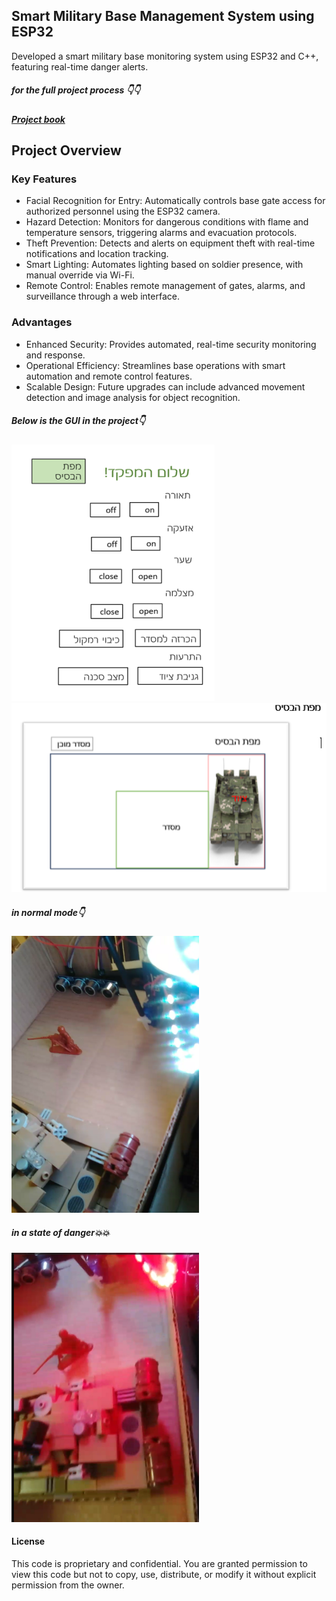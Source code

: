 ## Smart Military Base Management System using ESP32

Developed a smart military base monitoring system using ESP32 and C++, featuring real-time danger alerts.



##### for the full project process 👇👇



##### [Project book](https://drive.google.com/file/d/1s1mIrd-jn3SXPhV82BAf0Z0rtWOJd54j/view?usp=sharing)

## Project Overview
### Key Features


* Facial Recognition for Entry: Automatically controls base gate access for authorized personnel using the ESP32 camera.
* Hazard Detection: Monitors for dangerous conditions with flame and temperature sensors, triggering alarms and evacuation protocols.
* Theft Prevention: Detects and alerts on equipment   theft with real-time notifications and location tracking.
* Smart Lighting: Automates lighting based on soldier presence, with manual override via Wi-Fi.
* Remote Control: Enables remote management of gates, alarms, and surveillance through a web interface.

### Advantages
* Enhanced Security: Provides automated, real-time security monitoring and response.
* Operational Efficiency: Streamlines base operations with smart automation and remote control features.
* Scalable Design: Future upgrades can include advanced movement detection and image analysis for object recognition.
##### Below is the GUI in the project👇

![AA](AA.png)
 ![BB](BB.png)

##### in normal mode👇


<img src="DD.png" alt="Image " width="300"/>

##### in a state of danger💥💥

<img src="CC.png" alt="Image! " width="300"/>

#### License
This code is proprietary and confidential. You are granted permission to view this code but not to copy, use, distribute, or modify it without explicit permission from the owner.

